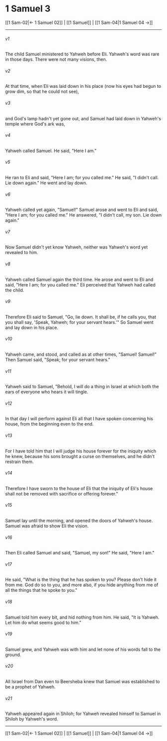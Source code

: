 # 1 Samuel 3

[[1 Sam-02|← 1 Samuel 02]] | [[1 Samuel]] | [[1 Sam-04|1 Samuel 04 →]]
***



###### v1 
The child Samuel ministered to Yahweh before Eli. Yahweh's word was rare in those days. There were not many visions, then. 

###### v2 
At that time, when Eli was laid down in his place (now his eyes had begun to grow dim, so that he could not see), 

###### v3 
and God's lamp hadn't yet gone out, and Samuel had laid down in Yahweh's temple where God's ark was, 

###### v4 
Yahweh called Samuel. He said, "Here I am." 

###### v5 
He ran to Eli and said, "Here I am; for you called me." He said, "I didn't call. Lie down again." He went and lay down. 

###### v6 
Yahweh called yet again, "Samuel!" Samuel arose and went to Eli and said, "Here I am; for you called me." He answered, "I didn't call, my son. Lie down again." 

###### v7 
Now Samuel didn't yet know Yahweh, neither was Yahweh's word yet revealed to him. 

###### v8 
Yahweh called Samuel again the third time. He arose and went to Eli and said, "Here I am; for you called me." Eli perceived that Yahweh had called the child. 

###### v9 
Therefore Eli said to Samuel, "Go, lie down. It shall be, if he calls you, that you shall say, 'Speak, Yahweh; for your servant hears.'" So Samuel went and lay down in his place. 

###### v10 
Yahweh came, and stood, and called as at other times, "Samuel! Samuel!" Then Samuel said, "Speak; for your servant hears." 

###### v11 
Yahweh said to Samuel, "Behold, I will do a thing in Israel at which both the ears of everyone who hears it will tingle. 

###### v12 
In that day I will perform against Eli all that I have spoken concerning his house, from the beginning even to the end. 

###### v13 
For I have told him that I will judge his house forever for the iniquity which he knew, because his sons brought a curse on themselves, and he didn't restrain them. 

###### v14 
Therefore I have sworn to the house of Eli that the iniquity of Eli's house shall not be removed with sacrifice or offering forever." 

###### v15 
Samuel lay until the morning, and opened the doors of Yahweh's house. Samuel was afraid to show Eli the vision. 

###### v16 
Then Eli called Samuel and said, "Samuel, my son!" He said, "Here I am." 

###### v17 
He said, "What is the thing that he has spoken to you? Please don't hide it from me. God do so to you, and more also, if you hide anything from me of all the things that he spoke to you." 

###### v18 
Samuel told him every bit, and hid nothing from him. He said, "It is Yahweh. Let him do what seems good to him." 

###### v19 
Samuel grew, and Yahweh was with him and let none of his words fall to the ground. 

###### v20 
All Israel from Dan even to Beersheba knew that Samuel was established to be a prophet of Yahweh. 

###### v21 
Yahweh appeared again in Shiloh; for Yahweh revealed himself to Samuel in Shiloh by Yahweh's word.

***
[[1 Sam-02|← 1 Samuel 02]] | [[1 Samuel]] | [[1 Sam-04|1 Samuel 04 →]]
